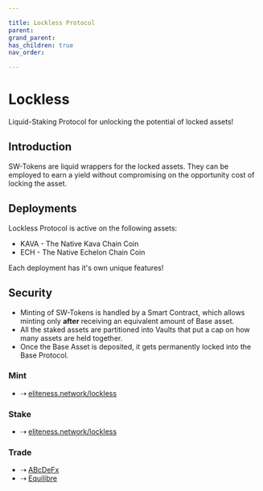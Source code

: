 ```yaml
---

title: Lockless Protocol
parent:
grand_parent:
has_children: true
nav_order:

---
```


# Lockless
Liquid-Staking Protocol for unlocking the potential of locked assets!

## Introduction
SW-Tokens are liquid wrappers for the locked assets. They can be employed to earn a yield without compromising on the opportunity cost of locking the asset.

## Deployments
Lockless Protocol is active on the following assets:
- KAVA - The Native Kava Chain Coin
- ECH - The Native Echelon Chain Coin

Each deployment has it's own unique features!

## Security
- Minting of SW-Tokens is handled by a Smart Contract, which allows minting only **after** receiving an equivalent amount of Base asset.
- All the staked assets are partitioned into Vaults that put a cap on how many assets are held together.
- Once the Base Asset is deposited, it gets permanently locked into the Base Protocol.



### Mint
- ⇢ [eliteness.network/lockless](https://eliteness.network/lockless)
### Stake
- ⇢ [eliteness.network/lockless](https://eliteness.network/lockless)
### Trade
- ⇢ [ABcDeFx](https://abcdefx.eliteness.network)
- ⇢ [Equilibre](https://equilibrefinance.com)
